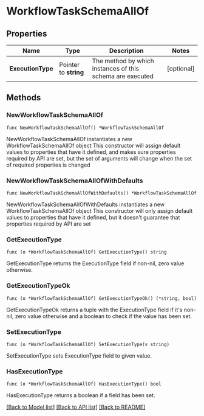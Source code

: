 # WorkflowTaskSchemaAllOf

## Properties

Name | Type | Description | Notes
------------ | ------------- | ------------- | -------------
**ExecutionType** | Pointer to **string** | The method by which instances of this schema are executed | [optional] 

## Methods

### NewWorkflowTaskSchemaAllOf

`func NewWorkflowTaskSchemaAllOf() *WorkflowTaskSchemaAllOf`

NewWorkflowTaskSchemaAllOf instantiates a new WorkflowTaskSchemaAllOf object
This constructor will assign default values to properties that have it defined,
and makes sure properties required by API are set, but the set of arguments
will change when the set of required properties is changed

### NewWorkflowTaskSchemaAllOfWithDefaults

`func NewWorkflowTaskSchemaAllOfWithDefaults() *WorkflowTaskSchemaAllOf`

NewWorkflowTaskSchemaAllOfWithDefaults instantiates a new WorkflowTaskSchemaAllOf object
This constructor will only assign default values to properties that have it defined,
but it doesn't guarantee that properties required by API are set

### GetExecutionType

`func (o *WorkflowTaskSchemaAllOf) GetExecutionType() string`

GetExecutionType returns the ExecutionType field if non-nil, zero value otherwise.

### GetExecutionTypeOk

`func (o *WorkflowTaskSchemaAllOf) GetExecutionTypeOk() (*string, bool)`

GetExecutionTypeOk returns a tuple with the ExecutionType field if it's non-nil, zero value otherwise
and a boolean to check if the value has been set.

### SetExecutionType

`func (o *WorkflowTaskSchemaAllOf) SetExecutionType(v string)`

SetExecutionType sets ExecutionType field to given value.

### HasExecutionType

`func (o *WorkflowTaskSchemaAllOf) HasExecutionType() bool`

HasExecutionType returns a boolean if a field has been set.


[[Back to Model list]](../README.md#documentation-for-models) [[Back to API list]](../README.md#documentation-for-api-endpoints) [[Back to README]](../README.md)


